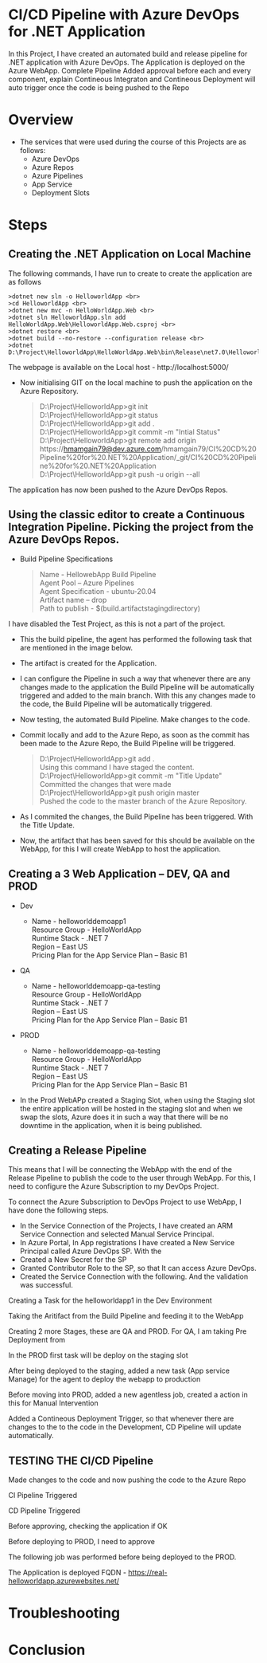 # CI/CD Pipeline with Azure DevOps for .NET Application

In this Project, I have created an automated build and release pipeline for .NET application with Azure DevOps. The Application is deployed on the Azure WebApp.
Complete Pipeline
<Explain the Pipeline>
Added approval before each and every component, explain
Contineous Integraton and Contineous Deployment will auto trigger once the code is being pushed to the Repo


# Overview
 - The services that were used during the course of this Projects are as follows:
     - Azure DevOps
     - Azure Repos
     - Azure Pipelines 
     - App Service
     - Deployment Slots
   
# Steps
 ## Creating the .NET Application on Local Machine
  The following commands, I have run to create to create the application are as follows 
   
    >dotnet new sln -o HelloworldApp <br>
    >cd HelloworldApp <br>
    >dotnet new mvc -n HelloWorldApp.Web <br>
    >dotnet sln HelloworldApp.sln add HelloWorldApp.Web\HelloworldApp.Web.csproj <br>
    >dotnet restore <br>
    >dotnet build --no-restore --configuration release <br>
    >dotnet D:\Project\HelloworldApp\HelloWorldApp.Web\bin\Release\net7.0\HelloworldApp.Web.dll
  
  The webpage is available on the Local host - http://localhost:5000/
  
- Now initialising GIT on the local machine to push the application on the Azure Repository.
    
    >D:\Project\HelloworldApp>git init <br>
    >D:\Project\HelloworldApp>git status <br>
    >D:\Project\HelloworldApp>git add . <br>
    >D:\Project\HelloworldApp>git commit -m "Intial Status" <br>
    >D:\Project\HelloworldApp>git remote add origin https://hmamgain79@dev.azure.com/hmamgain79/CI%20CD%20Pipeline%20for%20.NET%20Application/_git/CI%20CD%20Pipeline%20for%20.NET%20Application <br>
    >D:\Project\HelloworldApp>git push -u origin --all
    
 The application has now been pushed to the Azure DevOps Repos.

 ## Using the classic editor to create a Continuous Integration Pipeline. Picking the project from the Azure DevOps Repos.
- Build Pipeline Specifications
  >Name - HellowebApp Build Pipeline <br>
  >Agent Pool – Azure Pipelines <br>
  >Agent Specification - ubuntu-20.04 <br>
  >Artifact name – drop <br>
  >Path to publish - $(build.artifactstagingdirectory)

I have disabled the Test Project, as this is not a part of the project. 

- This the build pipeline, the agent has performed the following task that are mentioned in the image below.
- The artifact is created for the Application.
- I can configure the Pipeline in such a way that whenever there are any changes made to the application the Build Pipeline will be automatically triggered and added to the main branch. With this any changes made to the code, the Build Pipeline will be automatically triggered. 
- Now testing, the automated Build Pipeline. Make changes to the code.
- Commit locally and add to the Azure Repo, as soon as the commit has been made to the Azure Repo, the Build Pipeline will be triggered.
  >D:\Project\HelloworldApp>git add . <br>
  Using this command I have staged the content. <br>
  >D:\Project\HelloworldApp>git commit -m "Title Update" <br>
  Committed the changes that were made <br>
  >D:\Project\HelloworldApp>git push origin master <br>
  Pushed the code to the master branch of the Azure Repository.
 
 - As I commited the changes, the Build Pipeline has been triggered. With the Title Update. 
 - Now, the artifact that has been saved for this should be available on the WebApp, for this I will create WebApp to host the application.


## Creating a 3 Web Application – DEV, QA and PROD
  - Dev
    - Name - helloworlddemoapp1 <br>
      Resource Group - HelloWorldApp <br>
      Runtime Stack - .NET 7 <br>
      Region – East US <br>
      Pricing Plan for the App Service Plan – Basic B1
      
  - QA
    - Name - helloworlddemoapp-qa-testing <br>
      Resource Group - HelloWorldApp <br>
      Runtime Stack - .NET 7 <br>
      Region – East US <br>
      Pricing Plan for the App Service Plan – Basic B1
   
   - PROD
     - Name - helloworlddemoapp-qa-testing <br>
       Resource Group - HelloWorldApp <br>
       Runtime Stack - .NET 7 <br>
       Region – East US <br>
       Pricing Plan for the App Service Plan – Basic B1
       
   - In the Prod WebAPp created a Staging Slot, when using the Staging slot the entire application will be hosted in the staging slot and when we swap the slots, Azure does it in such a way that there will be no downtime in the application, when it is being published.


## Creating a Release Pipeline
This means that I will be connecting the WebApp with the end of the Release Pipeline to publish the code to the user through WebApp. For this, I need to configure the Azure Subscription to my DevOps Project. 

To connect the Azure Subscription to DevOps Project to use WebApp, I have done the following steps.
- In the Service Connection of the Projects, I have created an ARM Service Connection and selected Manual Service Principal.
- In Azure Portal, In App registrations I have created a New Service Principal called Azure DevOps SP. With the 
- Created a New Secret for the SP
- Granted Contributor Role to the SP, so that It can access Azure DevOps.
- Created the Service Connection with the following. And the validation was successful.

Creating a Task for the helloworldapp1 in the Dev Environment

Taking the Aritifact from the Build Pipeline and feeding it to the WebApp

Creating 2 more Stages, these are QA and PROD. For QA, I am taking Pre Deployment from 

In the PROD first task will be deploy on the staging slot 

After being deployed to the staging, added a new task (App service Manage) for the agent to deploy the webapp to production	

Before moving into PROD, added a new agentless job, created a action in this for Manual Intervention 

Added a Contineous Deployment Trigger, so that whenever there are changes to the to the code in the Development, CD Pipeline will update automatically.
  
## TESTING THE CI/CD Pipeline
  Made changes to the code and now pushing the code to the Azure Repo
  
  CI Pipeline Triggered
  
  CD Pipeline Triggered 
  
  Before approving, checking the application if OK
  
  Before deploying to PROD, I need to approve
  
  The following job was performed before being deployed to the PROD.
  
  The Application is deployed 
  FQDN - https://real-helloworldapp.azurewebsites.net/


   
# Troubleshooting




# Conclusion

